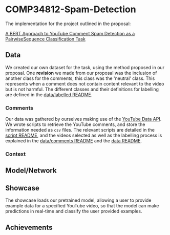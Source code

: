 # COMP34812-Spam-Detection
The implementation for the project outlined in the proposal:

[A BERT Approach to YouTube Comment Spam Detection as a PairwiseSequence Classification Task](https://github.com/Mozzer2310/COMP34812-Spam-Detection/blob/main/pdfs/NLU_proposal.pdf)

## Data
We created our own dataset for the task, using the method proposed in our proposal. One **revision** we made from our proposal was the inclusion of another class for the comments, this class was the 'neutral' class. This represents when a comment does not contain content relevant to the video but is not harmful. The different classes and their definitions for labelling are defined in the [data/labelled README](data/labelled/README.md).

### Comments
Our data was gathered by ourselves making use of the [YouTube Data API](https://developers.google.com/youtube/v3). We wrote scripts to retrieve the YouTube comments, and store the information needed as `csv` files. The relevant scripts are detailed in the [script README](scripts/README.md), and the videos selected as well as the labelling process is explained in the [data/comments README](data/comments/README.md) and the [data README](data/README.md).

### Context
<!-- Explain what the context/topic modelling any deviations from the proposal does -->

## Model/Network
<!-- Explain the general model, any deviations from the proposal -->

## Showcase
<!-- Explain what the demo is, and its purpose -->
The showcase loads our pretrained model, allowing a user to provide example data for a specified YouTube video, so that the model can make predictions in real-time and classify the user provided examples.

## Achievements
<!-- Short overview of the achievement of the project -->
